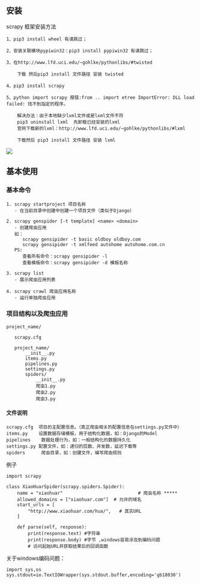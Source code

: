 ## 安装

scrapy 框架安装方法

	1、pip3 install wheel 有请跳过；
	
	2、安装关联模块pypiwin32：pip3 install pypiwin32 有请跳过；
	
	3、在http://www.lfd.uci.edu/~gohlke/pythonlibs/#twisted 
	
		下载 然后pip3 install 文件路径 安装 twisted
	
	4、pip3 install scrapy 
	
	5、python import scrapy 报错:from .. import etree ImportError: DLL load failed: 找不到指定的程序。
	
		解决办法：由于本地缺少lxml文件或是lxml文件不符
		pip3 uninstall lxml  先卸载已经安装的lxml
		官网下载新的lxml：http://www.lfd.uci.edu/~gohlke/pythonlibs/#lxml 
	
	 	下载然后 pip3 install 文件路径 安装 lxml



![](http://i.imgur.com/MpsgCCM.png)



## 基本使用

### 基本命令

	1. scrapy startproject 项目名称
	   - 在当前目录中创建中创建一个项目文件（类似于Django）
	 
	2. scrapy genspider [-t template] <name> <domain>
	   - 创建爬虫应用
	   如：
	      scrapy gensipider -t basic oldboy oldboy.com
	      scrapy gensipider -t xmlfeed autohome autohome.com.cn
	   PS:
	      查看所有命令：scrapy gensipider -l
	      查看模板命令：scrapy gensipider -d 模板名称
	 
	3. scrapy list
	   - 展示爬虫应用列表
	 
	4. scrapy crawl 爬虫应用名称
	   - 运行单独爬虫应用


### 项目结构以及爬虫应用

	project_name/

	   scrapy.cfg

	   project_name/
	       __init__.py
	       items.py
	       pipelines.py
	       settings.py
	       spiders/
	           __init__.py
	           爬虫1.py
	           爬虫2.py
	           爬虫3.py


#### 文件说明

	scrapy.cfg  项目的主配置信息。（真正爬虫相关的配置信息在settings.py文件中）
	items.py    设置数据存储模板，用于结构化数据，如：Django的Model
	pipelines    数据处理行为，如：一般结构化的数据持久化
	settings.py 配置文件，如：递归的层数、并发数，延迟下载等
	spiders      爬虫目录，如：创建文件，编写爬虫规则

例子

	import scrapy
	 
	class XiaoHuarSpider(scrapy.spiders.Spider):
	    name = "xiaohuar"                            # 爬虫名称 *****
	    allowed_domains = ["xiaohuar.com"]  # 允许的域名
	    start_urls = [
	        "http://www.xiaohuar.com/hua/",   # 其实URL
	    ]
	 
	    def parse(self, response):
			print(response.text) #字符串
			print(response.body) #字节 ,windows容易涉及到编码问题
	        # 访问起始URL并获取结果后的回调函数

关于windows编码问题：
	
	import sys,os
	sys.stdout=io.TextIOWrapper(sys.stdout.buffer,encoding='gb18030')